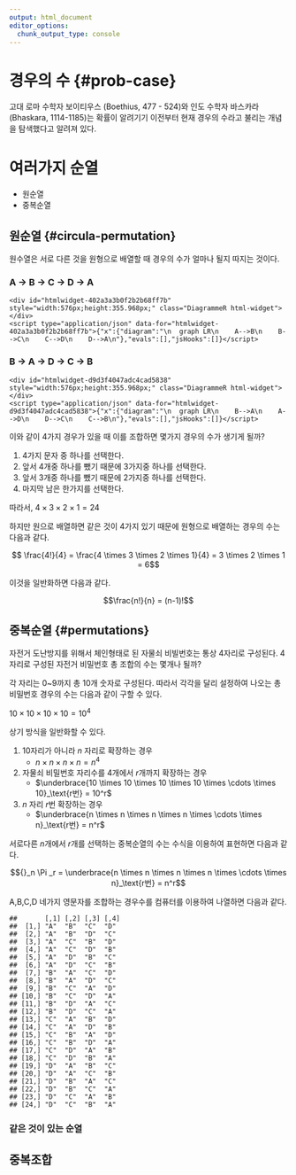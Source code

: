 ```yaml
---
output: html_document
editor_options: 
  chunk_output_type: console
---
```




# 경우의 수 {#prob-case}

고대 로마 수학자 보이티우스 (Boethius, 477 - 524)와 인도 수학자 바스카라 (Bhaskara, 1114-1185)는 확률이 알려기기 이전부터
현재 경우의 수라고 불리는 개념을 탐색했다고 알려져 있다.

# 여러가지 순열

- 원순열
- 중복순열

## 원순열 {#circula-permutation}

원수열은 서로 다른 것을 원형으로 배열할 때 경우의 수가 얼마나 될지 따지는 것이다.

### A &rarr; B &rarr; C &rarr; D &rarr; A


```{=html}
<div id="htmlwidget-402a3a3b0f2b2b68ff7b" style="width:576px;height:355.968px;" class="DiagrammeR html-widget"></div>
<script type="application/json" data-for="htmlwidget-402a3a3b0f2b2b68ff7b">{"x":{"diagram":"\n  graph LR\n    A-->B\n    B-->C\n    C-->D\n    D-->A\n"},"evals":[],"jsHooks":[]}</script>
```

### B &rarr; A &rarr; D &rarr; C &rarr; B


```{=html}
<div id="htmlwidget-d9d3f4047adc4cad5838" style="width:576px;height:355.968px;" class="DiagrammeR html-widget"></div>
<script type="application/json" data-for="htmlwidget-d9d3f4047adc4cad5838">{"x":{"diagram":"\n  graph LR\n    B-->A\n    A-->D\n    D-->C\n    C-->B\n"},"evals":[],"jsHooks":[]}</script>
```

이와 같이 4가지 경우가 있을 때 이를 조합하면 몇가지 경우의 수가 생기게 될까?

1. 4가지 문자 중 하나를 선택한다. 
1. 앞서 4개중 하나를 뺐기 때문에 3가지중 하나를 선택한다.
1. 앞서 3개중 하나를 뺐기 때문에 2가지중 하나를 선택한다.
1. 마지막 남은 한가지를 선택한다.


따라서, $4 \times 3 \times 2 \times 1 = 24$

하지만 원으로 배열하면 같은 것이 4가지 있기 때문에 원형으로 배열하는 경우의 수는 
다음과 같다.

$$ \frac{4!}{4} = \frac{4 \times 3 \times 2 \times 1}{4} = 3 \times 2 \times 1 = 6$$

이것을 일반화하면 다음과 같다.

$$\frac{n!}{n} = (n-1)!$$

## 중복순열 {#permutations}

자전거 도난방지를 위해서 체인형태로 된 자물쇠 비빌번호는 통상 4자리로 구성된다. 
4자리로 구성된 자전거 비밀번호 총 조합의 수는 몇개나 될까?

각 자리는 0~9까지 총 10개 숫자로 구성된다. 따라서 각각을 달리 설정하여 나오는 총 
비밀번호 경우의 수는 다음과 같이 구할 수 있다.

$10 \times 10 \times 10 \times 10 = 10^4$

상기 방식을 일반화할 수 있다.

1. 10자리가 아니라 $n$ 자리로 확장하는 경우
    - $n \times n \times n \times n = n^4$
1. 자물쇠 비밀번호 자리수를 4개에서 $r$개까지 확장하는 경우
    - $\underbrace{10 \times 10 \times 10 \times 10 \times \cdots \times 10}_\text{r번} = 10^r$
1. $n$ 자리 $r$번 확장하는 경우
    - $\underbrace{n \times n \times n \times n \times \cdots \times n}_\text{r번} = n^r$

서로다른 $n$개에서 $r$개를 선택하는 중복순열의 수는 수식을 이용하여 표현하면 다음과 같다.

$${}_n \Pi _r = \underbrace{n \times n \times n \times n \times \cdots \times n}_\text{r번} = n^r$$

A,B,C,D 네가지 영문자를 조합하는 경우수를 컴퓨터를 이용하여 나열하면 다음과 같다.


```
##       [,1] [,2] [,3] [,4]
##  [1,] "A"  "B"  "C"  "D" 
##  [2,] "A"  "B"  "D"  "C" 
##  [3,] "A"  "C"  "B"  "D" 
##  [4,] "A"  "C"  "D"  "B" 
##  [5,] "A"  "D"  "B"  "C" 
##  [6,] "A"  "D"  "C"  "B" 
##  [7,] "B"  "A"  "C"  "D" 
##  [8,] "B"  "A"  "D"  "C" 
##  [9,] "B"  "C"  "A"  "D" 
## [10,] "B"  "C"  "D"  "A" 
## [11,] "B"  "D"  "A"  "C" 
## [12,] "B"  "D"  "C"  "A" 
## [13,] "C"  "A"  "B"  "D" 
## [14,] "C"  "A"  "D"  "B" 
## [15,] "C"  "B"  "A"  "D" 
## [16,] "C"  "B"  "D"  "A" 
## [17,] "C"  "D"  "A"  "B" 
## [18,] "C"  "D"  "B"  "A" 
## [19,] "D"  "A"  "B"  "C" 
## [20,] "D"  "A"  "C"  "B" 
## [21,] "D"  "B"  "A"  "C" 
## [22,] "D"  "B"  "C"  "A" 
## [23,] "D"  "C"  "A"  "B" 
## [24,] "D"  "C"  "B"  "A"
```

### 같은 것이 있는 순열


## 중복조합






